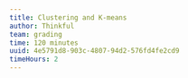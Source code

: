 ```yaml
---
title: Clustering and K-means
author: Thinkful
team: grading
time: 120 minutes
uuid: 4e5791d8-903c-4807-94d2-576fd4fe2cd9
timeHours: 2
---
```


<jupyter notebook-name="clustering_and_k_means" course-code="DSBC" />

